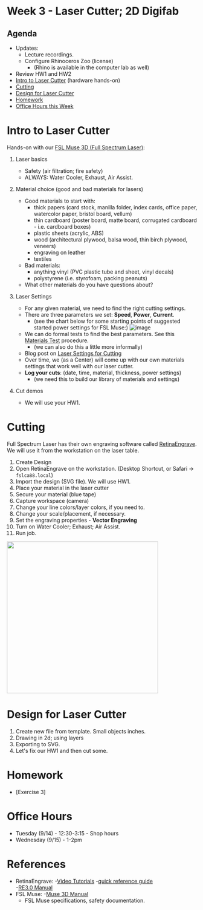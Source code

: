 # Week 3 - Laser Cutter; 2D Digifab
## Agenda
- Updates: 
  - Lecture recordings.
  - Configure Rhinoceros Zoo (license)
    - (Rhino is available in the computer lab as well)
- Review HW1 and HW2
- [Intro to Laser Cutter](#intro-to-laser-cutter) (hardware hands-on)
- [Cutting](#cutting)
- [Design for Laser Cutter](#design-for-laser-cutter)
- [Homework](#homework)
- [Office Hours this Week](#office-hours)

# Intro to Laser Cutter

Hands-on with our [FSL Muse 3D (Full Spectrum Laser)](https://fslaser.com/fsl-muse-3d-autofocus-desktop-co2-laser-cutter-bundle/):

1. Laser basics
   - Safety (air filtration; fire safety)
   - ALWAYS: Water Cooler, Exhaust, Air Assist.
2. Material choice (good and bad materials for lasers)
   - Good materials to start with:
     - thick papers (card stock, manilla folder, index cards, office paper, watercolor paper, bristol board, vellum)
     - thin cardboard (poster board, matte board, corrugated cardboard - i.e. cardboard boxes)
     - plastic sheets (acrylic, ABS)
     - wood (architectural plywood, balsa wood, thin birch plywood, veneers) 
     - engraving on leather
     - textiles
   - Bad materials:
     - anything vinyl (PVC plastic tube and sheet, vinyl decals)
     - polystyrene (i.e. styrofoam, packing peanuts)
   - What other materials do you have questions about?
3. Laser Settings
   - For any given material, we need to find the right cutting settings. 
   - There are three parameters we set: __Speed__, __Power__, __Current__.
     - (see the chart below for some starting points of suggested started power settings for FSL Muse:) 
  ![image](https://user-images.githubusercontent.com/1598545/132598192-898d58a6-ba56-40fc-8e95-18374daada8a.png)
   - We can do formal tests to find the best parameters. See this [Materials Test](http://laser101.fslaser.com/materialtest) procedure.
     - (we can also do this a little more informally) 
   - Blog post on [Laser Settings for Cutting](http://blog.fslaser.com/experts/muse-workflow-laser-settings-for-cutting)
   - Over time, we (as a Center) will come up with our own materials settings that work well with our laser cutter. 
   - __Log your cuts__: (date, time, material, thickness, power settings)
     - (we need this to build our library of materials and settings)

4. Cut demos
   - We will use your HW1. 

  
# Cutting
Full Spectrum Laser has their own engraving software called [RetinaEngrave](https://fslaser.com/re3/).  We will use it from the workstation on the laser table.

1. Create Design
2. Open RetinaEngrave on the workstation. (Desktop Shortcut, or Safari -> `fslca88.local`)
3. Import the design (SVG file). We will use HW1.
4. Place your material in the laser cutter
5. Secure your material (blue tape)
6. Capture workspace (camera)
7. Change your line colors/layer colors, if you need to.
8. Change your scale/placement, if necessary. 
9. Set the engraving properties - __Vector Engraving__
10. Turn on Water Cooler; Exhaust; Air Assist.
11. Run job.


<img src="https://user-images.githubusercontent.com/1598545/132678369-cbc08f46-2793-48e7-9f08-f020cf8dcfc6.png" width="400px">


# Design for Laser Cutter
1. Create new file from template. Small objects inches.
2. Drawing in 2d; using layers
4. Exporting to SVG.
5. Let's fix our HW1 and then cut some.

# Homework
- [Exercise 3]

# Office Hours
- Tuesday (9/14) - 12:30-3:15 - Shop hours
- Wednesday (9/15) - 1-2pm

# References
- RetinaEngrave:
   -[Video Tutorials](https://www.youtube.com/playlist?list=PL_1I1UNQ4oGa0w55C772Y1mC6F4f3ZcG6)
   -[quick reference guide](https://info.fslaser.com/hubfs/Public_Documents/RetinaEngrave%20v3.0%20RefGuide.pdf)  
   -[RE3.0 Manual](https://info.fslaser.com/hubfs/Public_Documents/RetinaEngrave%20v3.0%20Manual.pdf)
- FSL Muse:
  -[Muse 3D Manual](https://f.hubspotusercontent00.net/hubfs/2882208/MUSE_MANUAL.pdf)
  - FSL Muse specifications, safety documentation.

